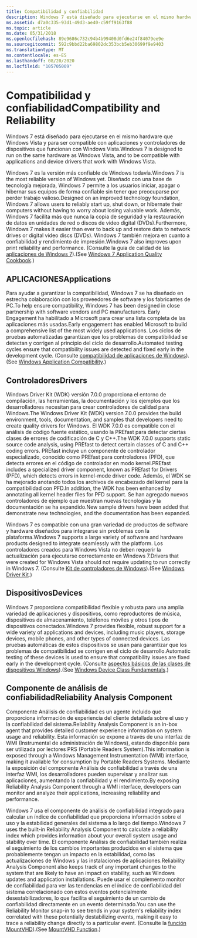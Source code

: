 ```yaml
---
title: Compatibilidad y confiabilidad
description: Windows 7 está diseñado para ejecutarse en el mismo hardware que Windows Vista y para ser compatible con aplicaciones y controladores de dispositivos que funcionan con Windows Vista.
ms.assetid: d7a0c335-93d1-49d3-ae40-c59ff9163f88
ms.topic: article
ms.date: 05/31/2018
ms.openlocfilehash: 89e9686c732c94b4b99408d0fd6e24f84079ee9e
ms.sourcegitcommit: 592c9bbd22ba69802dc353bcb5eb30699f9e9403
ms.translationtype: MT
ms.contentlocale: es-ES
ms.lasthandoff: 08/20/2020
ms.locfileid: "105705009"
---
```

# <a name="compatibility-and-reliability"></a><span data-ttu-id="6f35d-103">Compatibilidad y confiabilidad</span><span class="sxs-lookup"><span data-stu-id="6f35d-103">Compatibility and Reliability</span></span>

<span data-ttu-id="6f35d-104">Windows 7 está diseñado para ejecutarse en el mismo hardware que Windows Vista y para ser compatible con aplicaciones y controladores de dispositivos que funcionan con Windows Vista.</span><span class="sxs-lookup"><span data-stu-id="6f35d-104">Windows 7 is designed to run on the same hardware as Windows Vista, and to be compatible with applications and device drivers that work with Windows Vista.</span></span>

<span data-ttu-id="6f35d-105">Windows 7 es la versión más confiable de Windows todavía.</span><span class="sxs-lookup"><span data-stu-id="6f35d-105">Windows 7 is the most reliable version of Windows yet.</span></span> <span data-ttu-id="6f35d-106">Diseñado con una base de tecnología mejorada, Windows 7 permite a los usuarios iniciar, apagar o hibernar sus equipos de forma confiable sin tener que preocuparse por perder trabajo valioso.</span><span class="sxs-lookup"><span data-stu-id="6f35d-106">Designed on an improved technology foundation, Windows 7 allows users to reliably start up, shut down, or hibernate their computers without having to worry about losing valuable work.</span></span> <span data-ttu-id="6f35d-107">Además, Windows 7 facilita más que nunca la copia de seguridad y la restauración de datos en unidades de red o discos de vídeo digital (DVDs).</span><span class="sxs-lookup"><span data-stu-id="6f35d-107">Furthermore, Windows 7 makes it easier than ever to back up and restore data to network drives or digital video discs (DVDs).</span></span> <span data-ttu-id="6f35d-108">Windows 7 también mejora en cuanto a confiabilidad y rendimiento de impresión.</span><span class="sxs-lookup"><span data-stu-id="6f35d-108">Windows 7 also improves upon print reliability and performance.</span></span> <span data-ttu-id="6f35d-109">(Consulte la guía de calidad de las [aplicaciones de Windows 7](../win7appqual/windows-7-application-quality-cookbook.md)).</span><span class="sxs-lookup"><span data-stu-id="6f35d-109">(See [Windows 7 Application Quality Cookbook](../win7appqual/windows-7-application-quality-cookbook.md).)</span></span>

## <a name="applications"></a><span data-ttu-id="6f35d-110">APLICACIONES</span><span class="sxs-lookup"><span data-stu-id="6f35d-110">Applications</span></span>

<span data-ttu-id="6f35d-111">Para ayudar a garantizar la compatibilidad, Windows 7 se ha diseñado en estrecha colaboración con los proveedores de software y los fabricantes de PC.</span><span class="sxs-lookup"><span data-stu-id="6f35d-111">To help ensure compatibility, Windows 7 has been designed in close partnership with software vendors and PC manufacturers.</span></span> <span data-ttu-id="6f35d-112">Early Engagement ha habilitado a Microsoft para crear una lista completa de las aplicaciones más usadas.</span><span class="sxs-lookup"><span data-stu-id="6f35d-112">Early engagement has enabled Microsoft to build a comprehensive list of the most widely used applications.</span></span> <span data-ttu-id="6f35d-113">Los ciclos de pruebas automatizadas garantizan que los problemas de compatibilidad se detectan y corrigen al principio del ciclo de desarrollo.</span><span class="sxs-lookup"><span data-stu-id="6f35d-113">Automated testing cycles ensure that compatibility issues are detected and fixed early in the development cycle.</span></span> <span data-ttu-id="6f35d-114">(Consulte [compatibilidad de aplicaciones de Windows](/windows/apps/desktop/)).</span><span class="sxs-lookup"><span data-stu-id="6f35d-114">(See [Windows Application Compatibility](/windows/apps/desktop/).)</span></span>

## <a name="drivers"></a><span data-ttu-id="6f35d-115">Controladores</span><span class="sxs-lookup"><span data-stu-id="6f35d-115">Drivers</span></span>

<span data-ttu-id="6f35d-116">Windows Driver Kit (WDK) versión 7.0.0 proporciona el entorno de compilación, las herramientas, la documentación y los ejemplos que los desarrolladores necesitan para crear controladores de calidad para Windows.</span><span class="sxs-lookup"><span data-stu-id="6f35d-116">The Windows Driver Kit (WDK) version 7.0.0 provides the build environment, tools, documentation, and samples that developers need to create quality drivers for Windows.</span></span> <span data-ttu-id="6f35d-117">El WDK 7.0.0 es compatible con el análisis de código fuente estático, usando la PREfast para detectar ciertas clases de errores de codificación de C y C++.</span><span class="sxs-lookup"><span data-stu-id="6f35d-117">The WDK 7.0.0 supports static source code analysis, using PREfast to detect certain classes of C and C++ coding errors.</span></span> <span data-ttu-id="6f35d-118">PREfast incluye un componente de controlador especializado, conocido como PREfast para controladores (PFD), que detecta errores en el código de controlador en modo kernel.</span><span class="sxs-lookup"><span data-stu-id="6f35d-118">PREfast includes a specialized driver component, known as PREfast for Drivers (PFD), which detects errors in kernel-mode driver code.</span></span> <span data-ttu-id="6f35d-119">Además, el WDK se ha mejorado anotando todos los archivos de encabezado del kernel para la compatibilidad con PFD.</span><span class="sxs-lookup"><span data-stu-id="6f35d-119">In addition, the WDK has been enhanced by annotating all kernel header files for PFD support.</span></span> <span data-ttu-id="6f35d-120">Se han agregado nuevos controladores de ejemplo que muestran nuevas tecnologías y la documentación se ha expandido.</span><span class="sxs-lookup"><span data-stu-id="6f35d-120">New sample drivers have been added that demonstrate new technologies, and the documentation has been expanded.</span></span>

<span data-ttu-id="6f35d-121">Windows 7 es compatible con una gran variedad de productos de software y hardware diseñados para integrarse sin problemas con la plataforma.</span><span class="sxs-lookup"><span data-stu-id="6f35d-121">Windows 7 supports a large variety of software and hardware products designed to integrate seamlessly with the platform.</span></span> <span data-ttu-id="6f35d-122">Los controladores creados para Windows Vista no deben requerir la actualización para ejecutarse correctamente en Windows 7.</span><span class="sxs-lookup"><span data-stu-id="6f35d-122">Drivers that were created for Windows Vista should not require updating to run correctly in Windows 7.</span></span> <span data-ttu-id="6f35d-123">(Consulte [Kit de controladores de Windows](/windows-hardware/drivers/)).</span><span class="sxs-lookup"><span data-stu-id="6f35d-123">(See [Windows Driver Kit](/windows-hardware/drivers/).)</span></span>

## <a name="devices"></a><span data-ttu-id="6f35d-124">Dispositivos</span><span class="sxs-lookup"><span data-stu-id="6f35d-124">Devices</span></span>

<span data-ttu-id="6f35d-125">Windows 7 proporciona compatibilidad flexible y robusta para una amplia variedad de aplicaciones y dispositivos, como reproductores de música, dispositivos de almacenamiento, teléfonos móviles y otros tipos de dispositivos conectados.</span><span class="sxs-lookup"><span data-stu-id="6f35d-125">Windows 7 provides flexible, robust support for a wide variety of applications and devices, including music players, storage devices, mobile phones, and other types of connected devices.</span></span> <span data-ttu-id="6f35d-126">Las pruebas automáticas de estos dispositivos se usan para garantizar que los problemas de compatibilidad se corrigen en el ciclo de desarrollo.</span><span class="sxs-lookup"><span data-stu-id="6f35d-126">Automatic testing of these devices is used to ensure that compatibility issues are fixed early in the development cycle.</span></span> <span data-ttu-id="6f35d-127">(Consulte [aspectos básicos de las clases de dispositivos Windows](https://www.microsoft.com/whdc/device/default.mspx)).</span><span class="sxs-lookup"><span data-stu-id="6f35d-127">(See [Windows Device Class Fundamentals](https://www.microsoft.com/whdc/device/default.mspx).)</span></span>

## <a name="reliability-analysis-component"></a><span data-ttu-id="6f35d-128">Componente de análisis de confiabilidad</span><span class="sxs-lookup"><span data-stu-id="6f35d-128">Reliability Analysis Component</span></span>

<span data-ttu-id="6f35d-129">Componente Análisis de confiabilidad es un agente incluido que proporciona información de experiencia del cliente detallada sobre el uso y la confiabilidad del sistema.</span><span class="sxs-lookup"><span data-stu-id="6f35d-129">Reliability Analysis Component is an in-box agent that provides detailed customer experience information on system usage and reliability.</span></span> <span data-ttu-id="6f35d-130">Esta información se expone a través de una interfaz de WMI (Instrumental de administración de Windows), estando disponible para ser utilizada por lectores PRS (Portable Readers System).</span><span class="sxs-lookup"><span data-stu-id="6f35d-130">This information is exposed through a Windows Management Instrumentation (WMI) interface, making it available for consumption by Portable Readers Systems.</span></span> <span data-ttu-id="6f35d-131">Mediante la exposición del componente Análisis de confiabilidad a través de una interfaz WMI, los desarrolladores pueden supervisar y analizar sus aplicaciones, aumentando la confiabilidad y el rendimiento.</span><span class="sxs-lookup"><span data-stu-id="6f35d-131">By exposing Reliability Analysis Component through a WMI interface, developers can monitor and analyze their applications, increasing reliability and performance.</span></span>

<span data-ttu-id="6f35d-132">Windows 7 usa el componente de análisis de confiabilidad integrado para calcular un índice de confiabilidad que proporciona información sobre el uso y la estabilidad generales del sistema a lo largo del tiempo.</span><span class="sxs-lookup"><span data-stu-id="6f35d-132">Windows 7 uses the built-in Reliability Analysis Component to calculate a reliability index which provides information about your overall system usage and stability over time.</span></span> <span data-ttu-id="6f35d-133">El componente Análisis de confiabilidad también realiza el seguimiento de los cambios importantes producidos en el sistema que probablemente tengan un impacto en la estabilidad, como las actualizaciones de Windows y las instalaciones de aplicaciones.</span><span class="sxs-lookup"><span data-stu-id="6f35d-133">Reliability Analysis Component also keeps track of any important changes to the system that are likely to have an impact on stability, such as Windows updates and application installations.</span></span> <span data-ttu-id="6f35d-134">Puede usar el complemento monitor de confiabilidad para ver las tendencias en el índice de confiabilidad del sistema correlacionado con estos eventos potencialmente desestabilizadores, lo que facilita el seguimiento de un cambio de confiabilidad directamente en un evento determinado.</span><span class="sxs-lookup"><span data-stu-id="6f35d-134">You can use the Reliability Monitor snap-in to see trends in your system's reliability index correlated with these potentially destabilizing events, making it easy to trace a reliability change directly to a particular event.</span></span> <span data-ttu-id="6f35d-135">(Consulte la [función MountVHD](/previous-versions/windows/desktop/msvs/mountvhd)).</span><span class="sxs-lookup"><span data-stu-id="6f35d-135">(See [MountVHD Function](/previous-versions/windows/desktop/msvs/mountvhd).)</span></span>

 

 